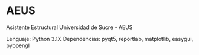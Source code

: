 # AEUS
Asistente Estructural Universidad de Sucre - AEUS

Lenguaje: Python 3.1X
Dependencias: pyqt5, reportlab, matplotlib, easygui, pyopengl
